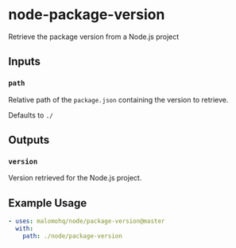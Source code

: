 # node-package-version

Retrieve the package version from a Node.js project

## Inputs

### `path`

Relative path of the `package.json` containing the version to retrieve.

Defaults to `./`

## Outputs

### `version`

Version retrieved for the Node.js project.

## Example Usage

```yaml
- uses: malomohq/node/package-version@master
  with:
    path: ./node/package-version
```
